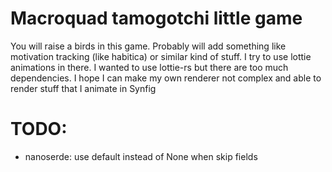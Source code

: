 Macroquad tamogotchi little game
===

You will raise a birds in this game. Probably will add something like motivation tracking (like habitica) or similar kind of stuff.
I try to use lottie animations in there. I wanted to use lottie-rs but there are too much dependencies. I hope I can make my own renderer not complex and able to render stuff that I animate in Synfig

# TODO:
- nanoserde: use default instead of None when skip fields
